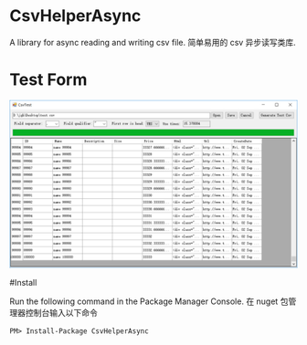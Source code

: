 # CsvHelperAsync
A library for async reading and writing csv file.
简单易用的 csv 异步读写类库. 

# Test Form
![实现效果](https://raw.githubusercontent.com/jgh004/CsvHelperAsync/master/Solution%20Items/test.png)

#Install

Run the following command in the Package Manager Console.
在 nuget 包管理器控制台输入以下命令

    PM> Install-Package CsvHelperAsync
